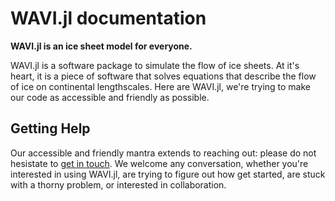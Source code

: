 # WAVI.jl documentation

**WAVI.jl is an ice sheet model for everyone.**

WAVI.jl is a software package to simulate the flow of ice sheets. At it's heart, it is a piece of software that solves equations that describe the flow of ice on continental lengthscales. Here are WAVI.jl, we're trying to make our code as accessible and friendly as possible. 

## Getting Help
Our accessible and friendly mantra extends to reaching out: please do not hesistate to [get in touch](contact.md). We welcome any conversation, whether you're interested in using WAVI.jl, are trying to figure out how get started, are stuck with a thorny problem, or interested in collaboration.


